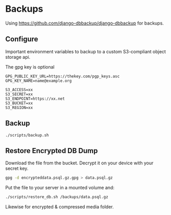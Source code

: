 # Backups

Using https://github.com/django-dbbackup/django-dbbackup for backups.

## Configure

Important environment variables to backup to a custom S3-compliant object storage api.

The gpg key is optional

```
GPG_PUBLIC_KEY_URL=https://thekey.com/pgp_keys.asc
GPG_KEY_NAME=name@example.org

S3_ACCESS=xx
S3_SECRET=xx
S3_ENDPOINT=https://xx.net
S3_BUCKET=xx
S3_REGION=xx
```

## Backup

```
./scripts/backup.sh
```

## Restore Encrypted DB Dump

Download the file from the bucket.
Decrypt it on your device with your secret key.

```bash
gpg -d encrypteddata.psql.gz.gpg > data.psql.gz
```

Put the file to your server in a mounted volume and:

```bash
./scripts/restore_db.sh /backups/data.psql.gz
```

Likewise for encrypted & compressed media folder.
